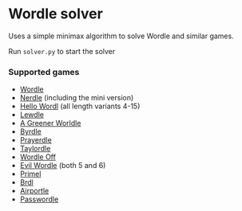 # Wordle solver

Uses a simple minimax algorithm to solve Wordle and similar games.

Run ```solver.py``` to start the solver

### Supported games
- [Wordle](https://www.nytimes.com/games/wordle/index.html)
- [Nerdle](https://nerdlegame.com/) (including the mini version)
- [Hello Wordl](https://hellowordl.net/) (all length variants 4-15)
- [Lewdle](https://www.lewdlegame.com/)
- [A Greener Worldle](https://agreenerworldle.org/)
- [Byrdle](https://www.byrdle.net/)
- [Prayerdle](https://graceupongrace.org.uk/prayerdle/)
- [Taylordle](https://www.taylordle.com/)
- [Wordle Off](http://wordle.jonyork.net/)
- [Evil Wordle](https://swag.github.io/evil-wordle/) (both 5 and 6)
- [Primel](https://converged.yt/primel/)
- [Brdl](https://brdl.alex.gd/)
- [Airportle](https://airportle.scottscheapflights.com/)
- [Passwordle](https://passwordle.com/)